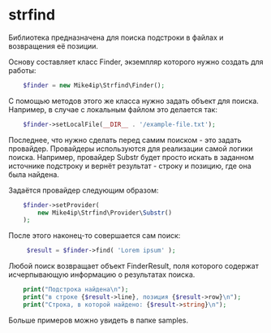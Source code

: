 # strfind

Библиотека предназначена для поиска подстроки в файлах
и возвращения её позиции. 

Основу составляет класс Finder, экземпляр которого
нужно создать для работы:

```php
    $finder = new Mike4ip\Strfind\Finder();
```

С помощью методов этого же класса нужно задать объект
для поиска. Например, в случае с локальным файлом
это делается так:

```php
    $finder->setLocalFile(__DIR__ . '/example-file.txt');
```

Последнее, что нужно сделать перед самим поиском - это
задать провайдер. Провайдеры используются для реализации
самой логики поиска. Например, провайдер Substr будет
просто искать в заданном источнике подстроку и вернёт
результат - строку и позицию, где она была найдена.

Задаётся провайдер следующим образом:

```php
    $finder->setProvider(
        new Mike4ip\Strfind\Provider\Substr()
    );
```

После этого наконец-то совершается сам поиск:

```php
     $result = $finder->find( 'Lorem ipsum' );
```

Любой поиск возвращает объект FinderResult, поля которого
содержат исчерпывающую информацию о результатах поиска.

```php
    print("Подстрока найдена\n");
    print("в строке {$result->line}, позиция {$result->row}\n");
    print("Строка, в которой найдено: {$result->string}\n");
```

Больше примеров можно увидеть в папке samples.